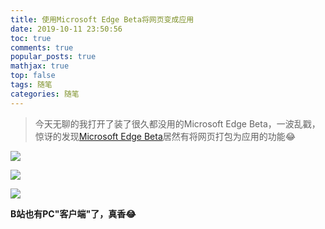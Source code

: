 ```yaml
---
title: 使用Microsoft Edge Beta将网页变成应用
date: 2019-10-11 23:50:56
toc: true
comments: true
popular_posts: true
mathjax: true
top: false
tags: 随笔
categories: 随笔
---
```


> 今天无聊的我打开了装了很久都没用的Microsoft Edge Beta，一波乱戳，惊讶的发现[Microsoft Edge Beta](https://www.microsoftedgeinsider.com/zh-cn/)居然有将网页打包为应用的功能😂

![](https://cdn.jsdelivr.net/gh/ssmath/mypic/img/20191011222459.png)

![](https://cdn.jsdelivr.net/gh/ssmath/mypic/img/20191011222513.png)

![](https://cdn.jsdelivr.net/gh/ssmath/mypic/img/20191011222538.png)

**B站也有PC"客户端"了，真香😂**